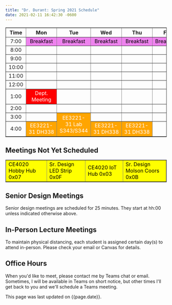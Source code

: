 ```yaml
---
title: "Dr. Durant: Spring 2021 Schedule"
date: 2021-02-11 16:42:30 -0600
---
```


<style type="text/css">
td        { text-align: center;                      }
td.oh     { background-color: #77DD77; color: black; }
td.am     { background-color: red;     color: white; }
td.ce4020 { background-color: yellow;  color: black; text-align: left; }
td.ee3221 { background-color: orange;  color: white; }
td.lunch  { background-color: violet;  color: black; }
</style>

<div align="center">
<table border>
<tr><th>Time</th>       <th>Mon</th>                                    <th>Tue</th>                                                    <th>Wed</th>                                    <th>Thu</th>                                    <th>Fri</th>                        </tr>
<tr><td>7:00</td>       <td class="lunch">Breakfast</td>                <td class="lunch">Breakfast</td>                                <td class="lunch">Breakfast</td>                <td class="lunch">Breakfast</td>                <td class="lunch">Breakfast</td>    </tr>
<tr><td>8:00</td>       <td>&nbsp;</td>                                 <td>&nbsp;</td>                                                 <td>&nbsp;</td>                                 <td>&nbsp;</td>                                 <td>&nbsp;</td>                     </tr>
<tr><td>9:00</td>       <td>&nbsp;</td>                                 <td>&nbsp;</td>                                                 <td>&nbsp;</td>                                 <td>&nbsp;</td>                                 <td>&nbsp;</td>                     </tr>
<tr><td>10:00</td>      <td>&nbsp;</td>                                 <td>&nbsp;</td>                                                 <td>&nbsp;</td>                                 <td>&nbsp;</td>                                 <td>&nbsp;</td>                     </tr>
<tr><td>11:00</td>      <td>&nbsp;</td>                                 <td>&nbsp;</td>                                                 <td>&nbsp;</td>                                 <td>&nbsp;</td>                                 <td>&nbsp;</td>                     </tr>
<tr><td>12:00</td>      <td>&nbsp;</td>                                 <td>&nbsp;</td>                                                 <td>&nbsp;</td>                                 <td>&nbsp;</td>                                 <td>&nbsp;</td>                     </tr>
<tr><td>1:00</td>       <td class="am">Dept. Meeting</td>               <td>&nbsp;</td>                                                 <td>&nbsp;</td>                                 <td>&nbsp;</td>                                 <td>&nbsp;</td>                     </tr>
<tr><td>2:00</td>       <td>&nbsp;</td>                                 <td>&nbsp;</td>                                                 <td>&nbsp;</td>                                 <td>&nbsp;</td>                                 <td>&nbsp;</td>                     </tr>
<tr><td>3:00</td>       <td>&nbsp;</td>                                 <td class="ee3221" rowspan="2">EE3221-31 Lab<br/>S343/S344</td> <td>&nbsp;</td>                                 <td>&nbsp;</td>                                 <td>&nbsp;</td>                     </tr>
<tr><td>4:00</td>       <td class="ee3221">EE3221-31&nbsp;DH338</td>                                                                    <td class="ee3221">EE3221-31&nbsp;DH338</td>    <td class="ee3221">EE3221-31&nbsp;DH338</td>    <td>&nbsp;</td>                     </tr>
</table>
</div>

## Meetings Not Yet Scheduled
<table border><tr>
<td class="ce4020">CE4020 Hobby Hub 0x07</td>
<td class="ce4020">Sr. Design LED Strip 0x0F</td>
<td class="ce4020">CE4020 IoT Hub 0x03</td>
<td class="ce4020">Sr. Design Molson Coors 0x0B</td>
</tr></table>

## Senior Design Meetings

Senior design meetings are scheduled for 25 minutes. They start at hh:00 unless indicated otherwise above.

## In-Person Lecture Meetings

To maintain physical distancing, each student is assigned certain day(s) to attend in-person. Please check your email or Canvas for details.

## Office Hours

When you'd like to meet, please contact me by Teams chat or email. Sometimes, I will be available in Teams on short notice, but other times I'll get back to you and we'll schedule a Teams meeting.

This page was last updated on {{page.date}}.
